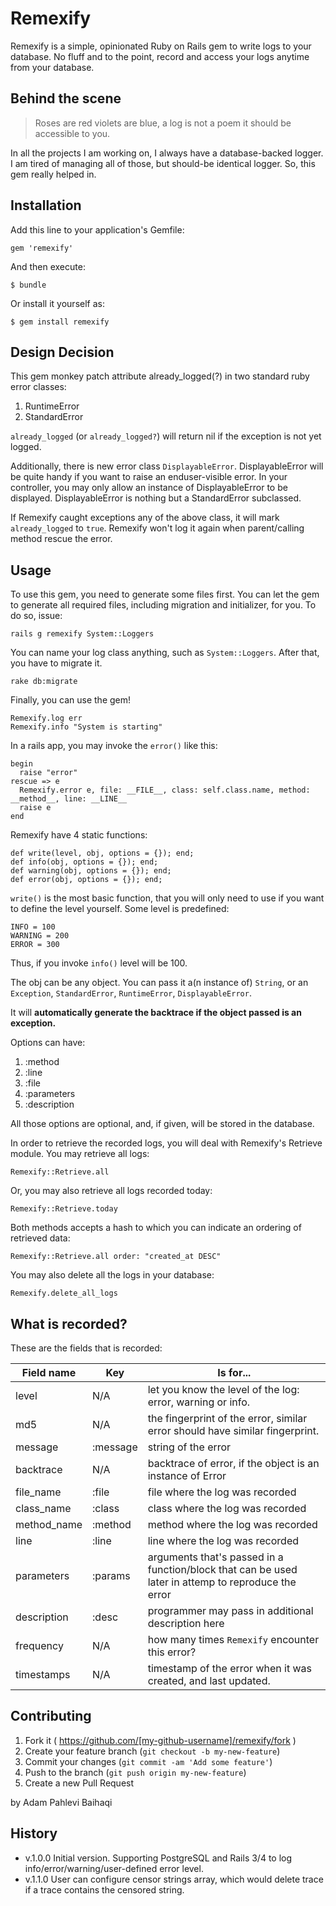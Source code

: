 # Remexify

Remexify is a simple, opinionated Ruby on Rails gem to write logs to your database. No fluff and to the point,
record and access your logs anytime from your database.

## Behind the scene

> Roses are red violets are blue, a log is not a poem it should be accessible to you.

In all the projects I am working on, I always have a database-backed logger. I am tired of managing
all of those, but should-be identical logger. So, this gem really helped in.

## Installation

Add this line to your application's Gemfile:

    gem 'remexify'

And then execute:

    $ bundle

Or install it yourself as:

    $ gem install remexify

## Design Decision

This gem monkey patch attribute already_logged(?) in two standard ruby error classes:

1. RuntimeError
2. StandardError
 
`already_logged` (or `already_logged?`) will return nil if the exception is not yet logged.

Additionally, there is new error class `DisplayableError`. DisplayableError will be quite handy if you want to raise an enduser-visible error. In your controller, you may only allow an instance of DisplayableError to be displayed. DisplayableError
is nothing but a StandardError subclassed.

If Remexify caught exceptions any of the above class, it will mark `already_logged` to `true`. Remexify won't log it again when parent/calling method rescue the error.

## Usage

To use this gem, you need to generate some files first. You can let the gem to generate all required files, including migration and initializer, for you. To do so, issue:

    rails g remexify System::Loggers
    
You can name your log class anything, such as `System::Loggers`. After that, you have to migrate it.

    rake db:migrate
    
Finally, you can use the gem!

    Remexify.log err
    Remexify.info "System is starting"
    
In a rails app, you may invoke the `error()` like this:

    begin 
      raise "error"
    rescue => e 
      Remexify.error e, file: __FILE__, class: self.class.name, method: __method__, line: __LINE__
      raise e
    end 
            
Remexify have 4 static functions:

    def write(level, obj, options = {}); end;
    def info(obj, options = {}); end;
    def warning(obj, options = {}); end;
    def error(obj, options = {}); end;
    
`write()` is the most basic function, that you will only need to use if you want to define the level yourself.
Some level is predefined:

    INFO = 100
    WARNING = 200
    ERROR = 300

Thus, if you invoke `info()` level will be 100.

The obj can be any object. You can pass it a(n instance of) `String`, or an `Exception`, `StandardError`, `RuntimeError`, `DisplayableError`.

It will **automatically generate the backtrace if the object passed is an exception.**

Options can have:

1. :method
2. :line
3. :file
4. :parameters
5. :description

All those options are optional, and, if given, will be stored in the database.

In order to retrieve the recorded logs, you will deal with Remexify's Retrieve module. You may retrieve all logs:

    Remexify::Retrieve.all
    
Or, you may also retrieve all logs recorded today:

    Remexify::Retrieve.today
    
Both methods accepts a hash to which you can indicate an ordering of retrieved data:

    Remexify::Retrieve.all order: "created_at DESC"
    
You may also delete all the logs in your database:

    Remexify.delete_all_logs

## What is recorded?

These are the fields that is recorded:

Field name | Key | Is for...
---------- | ------------- | ------------
level | N/A | let you know the level of the log: error, warning or info.
md5 | N/A  | the fingerprint of the error, similar error should have similar fingerprint.
message | :message | string of the error
backtrace | N/A | backtrace of error, if the object is an instance of Error
file_name | :file | file where the log was recorded
class_name | :class | class where the log was recorded
method_name | :method | method where the log was recorded
line | :line | line where the log was recorded
parameters | :params | arguments that's passed in a function/block that can be used later in attemp to reproduce the error
description | :desc | programmer may pass in additional description here
frequency | N/A | how many times `Remexify` encounter this error?
timestamps | N/A | timestamp of the error when it was created, and last updated.

## Contributing

1. Fork it ( https://github.com/[my-github-username]/remexify/fork )
2. Create your feature branch (`git checkout -b my-new-feature`)
3. Commit your changes (`git commit -am 'Add some feature'`)
4. Push to the branch (`git push origin my-new-feature`)
5. Create a new Pull Request

by Adam Pahlevi Baihaqi

## History

- v.1.0.0 Initial version. Supporting PostgreSQL and Rails 3/4 to log info/error/warning/user-defined error level.
- v.1.1.0 User can configure censor strings array, which would delete trace if a trace contains the censored string. 
